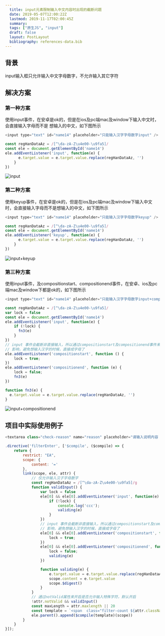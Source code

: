 ```yaml
---
  title: input元素限制输入中文内容时出现的截断问题
  date: 2019-05-07T12:00:22Z
  lastmod: 2019-11-17T02:00:45Z
  summary: 
  tags: ["原生JS", "input"]
  draft: false
  layout: PostLayout
  bibliography: references-data.bib
---
```


## 背景

input输入框只允许输入中文字母数字，不允许输入其它字符

## 解决方案
### 第一种方案

使用input事件，在安卓是ok的，但是在ios及pc端mac及window下输入中文时，会直接输入字母而不是
想输入的中文，如下图所示

```js
<input type="text" id="name14" placeholder="只能输入汉字字母数字input" />

const regHanDataAz = /[^\da-zA-Z\u4e00-\u9fa5]/
const ele = document.getElementById('name14')
ele.addEventListener('input', function(e) {
      e.target.value = e.target.value.replace(regHanDataAz, '')
    }
})
```

![input](https://user-images.githubusercontent.com/20950813/57299407-0b4fce00-7107-11e9-9a5c-55d37b1bf4f4.gif)

### 第二种方案

使用keyup事件，在安卓是ok的，但是在ios及pc端mac及window下输入中文时，会直接输入字母而不是想输入的中文，如下图所示

```js
<input type="text" id="name14" placeholder="只能输入汉字字母数字keyup" />

const regHanDataAz = /[^\da-zA-Z\u4e00-\u9fa5]/
const ele = document.getElementById('name14')
ele.addEventListener('keyup', function(e) {
      e.target.value = e.target.value.replace(regHanDataAz, '')
    }
})
```
![input+keyup](https://user-images.githubusercontent.com/20950813/57299411-0be86480-7107-11e9-86bd-8541f433a3a7.gif)

### 第三种方案

使用input事件，及compositionstart、compositionend事件，在安卓、ios及pc端mac及window下都是ok的，如下图所示

```js
<input type="text" id="name14" placeholder="只能输入汉字字母数字input+compositionstart/end" />

const regHanDataAz = /[^\da-zA-Z\u4e00-\u9fa5]/
var lock = false
const ele = document.getElementById('name14')
ele.addEventListener('input', function(e) {
    if (!lock) {
      fn3(e)
    }
})
// input 事件会截断非直接输入，所以通过compositionstart及compositionend事件来排除非直接输入
// 影响，避免想输入汉字的时候，直接成字母了
ele.addEventListener('compositionstart', function () {
    lock = true;
})
ele.addEventListener('compositionend', function (e) {
    lock = false;
    fn3(e)
})

function fn3(e) {
  e.target.value = e.target.value.replace(regHanDataAz, '')
}
```
![input+compositionend](https://user-images.githubusercontent.com/20950813/57299410-0be86480-7107-11e9-9276-a23c51965e79.gif)

## 项目中实际使用例子

```js
<textarea class="check-reason" name="reason" placeholder="请输入说明内容（100字以内）" ng-model="remark" content="remark" filter-enter  maxlength="100"></textarea>

.directive('filterEnter', ['$compile', ($compile) => {
    return {
        restrict: "EA",
        scope: {
            content: '='
        },
        link(scope, ele, attr) {
            // 仅允许输入汉子字母数字
            const regHanDataAz = /[^\da-zA-Z\u4e00-\u9fa5]/g
            function validInput() {
                var lock = false
                ele[0] && ele[0].addEventListener('input', function(e) {
                    if (!lock) {
                        console.log('ccc');
                        validing(e)
                    }
                })
                // input 事件会截断非直接输入，所以通过compositionstart及compositionend事件来排除非直接输入
                // 影响，避免想输入汉字的时候，直接成字母了
                ele[0] && ele[0].addEventListener('compositionstart', function () {
                    lock = true;
                })
                ele[0] && ele[0].addEventListener('compositionend', function (e) {
                    lock = false;
                    validing(e)
                })

                function validing(e) {
                    e.target.value = e.target.value.replace(regHanDataAz, '')
                    scope.content = e.target.value
                    scope.$digest()
                }
            }
            // 通过notValid属性来开启是否允许输入特殊字符，默认开启
            !attr.notValid && validInput()
            const maxLength = attr.maxlength || 20
            const template = `<span  class="filter-count ${attr.className || ''}">{{(content && content.length) || 0}}/${maxLength}</span>`
            ele.parent().append($compile(template)(scope))
        }
    }
}]);
```

